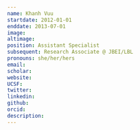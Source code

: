 ```yaml
---
name: Khanh Vuu
startdate: 2012-01-01
enddate: 2013-07-01
image:
altimage:
position: Assistant Specialist
subsequent: Research Associate @ JBEI/LBL
pronouns: she/her/hers
email:
scholar:
website:
UCSF:
twitter:
linkedin:
github:
orcid:
description:
---
```

